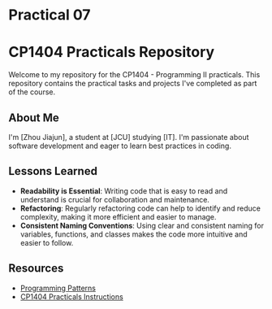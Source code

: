 # Practical 07
# CP1404 Practicals Repository

Welcome to my repository for the CP1404 - Programming II practicals. This repository contains the practical tasks and projects I've completed as part of the course.

## About Me

I'm [Zhou Jiajun], a student at [JCU] studying [IT]. I'm passionate about software development and eager to learn best practices in coding.

## Lessons Learned

- **Readability is Essential**: Writing code that is easy to read and understand is crucial for collaboration and maintenance.
- **Refactoring**: Regularly refactoring code can help to identify and reduce complexity, making it more efficient and easier to manage.
- **Consistent Naming Conventions**: Using clear and consistent naming for variables, functions, and classes makes the code more intuitive and easier to follow.

## Resources

- [Programming Patterns](https://link-to-programming-patterns)
- [CP1404 Practicals Instructions](https://github.com/jc959024/cp1404practicals)
